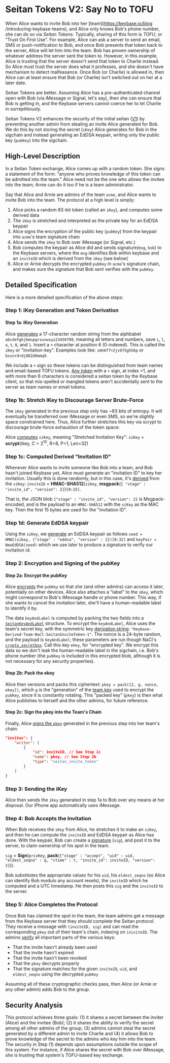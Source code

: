 
# Seitan Tokens V2: Say No to TOFU

When Alice wants to invite Bob into her [team](https://keybase.io/blog
/introducing-keybase-teams), and Alice only knows Bob's phone number, she can
do so via *Seitan Tokens*.  Typically, sharing of this form is *TOFU*, or
"Trust On First Use". For example, Alice can ask a server to send an email, SMS
or push-notification to Bob, and once Bob presents that token back to the
server, Alice will let him into the team. Bob has proven ownership of whatever
address the server sent the token to. However, in this example, Alice is
trusting that the server doesn't send that token to Charlie instead. So Alice
must trust the server does what it professes, and she doesn't have mechanism to
detect malfeasance. Once Bob (or Charlie) is allowed in, then Alice can at
least ensure that Bob (or Charlie) isn't switched out on her at a later date.

Seitan Tokens are better. Assuming Alice has a pre-authenticated channel open
with Bob (via iMessage or Signal, let's say), then she can ensure that Bob is
getting in, and the Keybase servers cannot coerce her to let Charlie in
surreptitiously.

Seitan Tokens V2 enhances the security of the initial seitan ([V1](../seitan))
by preventing another admin from stealing an invite Alice generated for Bob.
We do this by not storing the secret (`iKey`) Alice generates for Bob in the
sigchain and instead generating an EdDSA keypair, writing only the public key
(`pubKey`) into the sigchain.

## High-Level Description

In a Seitan Token exchange, Alice comes up with a random token. She signs a
statement of the form: "anyone who proves knowledge of this token can be
admitted into the team." Alice need not be the one who allows the invitee into
the team; Arnie can do it too if he is a team administrator.

Say that Alice and Arnie are admins of the team `acme`, and Alice wants to
invite Bob into the team.  The protocol at a high level is simply:

1. Alice picks a random 83-bit token (called an `iKey`), and computes some
   derived data
1. The `iKey` is stretched and interpreted as the private key for an EdDSA
   keypair
1. Alice signs the encryption of the public key (`pubKey`) from the keypair into
   `acme`'s team signature chain
1. Alice sends the `iKey` to Bob over iMessage (or Signal, etc.)
1. Bob computes the keypair as Alice did and sends signature(`msg`, `bob`) to
   the Keybase servers, where the `msg` identifies Bob within keybase and an
   `inviteID` which is derived from the `iKey` (see below)
1. Alice or Arnie decrypts the encrypted `pubKey` in `acme`'s signature chain, and
   makes sure the signature that Bob sent verifies with the `pubKey`.

## Detailed Specification

Here is a more detailed specification of the above steps:

### Step 1: iKey Generation and Token Derivation

#### Step 1a: iKey Generation

Alice
[generates](https://github.com/keybase/client/blob/98327b58939a5b769fb2025743a31fcd08c7265b/go/teams/seitan.go#L58-L88)
a 17-character random string from the alphbabet
`abcdefghjkmnpqrsuvwxyz23456789`, meaning all letters and numbers, save `i`,
`l`, `o`, `t`, `0`, and `1`.  Insert a `+` character at position 6 (0-indexed).
This is called the `iKey` or "invitation-key".  Examples look like:
`zmh6ff+2jv975gh56p` or `bxsnrd+dj882d9mmq9`.

We include a `+` sign so these tokens can be distinguished from team names and
email-based TOFU tokens. [Any
token](https://github.com/keybase/client/blob/98327b58939a5b769fb2025743a31fcd08c7265b/go/teams/seitan_v2.go#L28-L34)
with a `+` sign, at index >1, and with more than 6 characters is considered a
seitan token by the Keybase client, so that mis-spelled or mangled tokens
aren't accidentally sent to the server as team names or email tokens.

### Step 1b: Stretch IKey to Discourage Server Brute-Force

The `iKey` generated in the previous step only has ~83 bits of entropy. It will eventually
be transferred over iMessage or even SMS, so we're slightly space constrained here. Thus, Alice
further stretches this key via scrypt to discourage brute-force exhaustion of the token space:

Alice
[computes](https://github.com/keybase/client/blob/98327b58939a5b769fb2025743a31fcd08c7265b/go/teams/seitan.go#L146-L148)
`siKey`, meaning "Stretched Invitation Key": `siKey` = **scrypt**(ikey, C =
2<sup>10</sup>, R=8, P=1, Len=32)

### Step 1c: Computed Derived "Invitation ID"

Whenever Alice wants to invite someone like Bob into a team, and Bob hasn't
joined Keybase yet, Alice must generate an "invitation ID" to key her
invitation. Usually this is done randomly, but in this case, it's
[derived](https://github.com/keybase/client/blob/98327b58939a5b769fb2025743a31fcd08c7265b/go/teams/seitan_v2.go#L87-L101)
from the `siKey`: `inviteID` = **HMAC-SHA512**(`siKey`, **msgpack**(`{ "stage"
: "invite_id", "version": 2}`)`[0:15]`.

That is, the JSON blob `{"stage" : "invite_id", "version": 2}` is
Msgpack-encoded, and is the payload to an `HMAC-SHA512` with the `siKey` as the
MAC key. Then the first 15 bytes are used for the "invitation ID".

### Step 1d: Generate EdDSA keypair

Using the `siKey`, we
[generate](https://github.com/keybase/client/blob/98327b58939a5b769fb2025743a31fcd08c7265b/go/teams/seitan_v2.go#L103-L134)
an EdDSA keypair as follows `seed = HMAC(sikey, {"stage" : "eddsa", "version" : 2})[0:32]` 
and `keyPair = NewEdDSA(seed)` which we use later to produce a signature to verify our invitation id.

### Step 2: Encryption and Signing of the pubKey

#### Step 2a: Encrypt the pubKey

Alice
[encrypts](https://github.com/keybase/client/blob/98327b58939a5b769fb2025743a31fcd08c7265b/go/teams/seitan_v2.go#L136-L166)
the `pubKey` so that she (and other admins) can access it later, potentially on
other devices. Alice also attaches a "label" to the `iKey`, which might
correspond to Bob's iMessage handle or phone number. This way, if she wants to
cancel the invitation later, she'll have a human-readable label to identify it
by.

The data `keyAndLabel` is computed by packing the two fields into a
[`SeitanKeyAndLabel`](https://github.com/keybase/client/blob/98327b58939a5b769fb2025743a31fcd08c7265b/protocol/avdl/keybase1/teams.avdl#L429-L433)
structure.  To encrypt the `keyAndLabel`, Alice uses the team's secret key,
with the symmetric key [derivation string](crypto):
`"Keybase-Derived-Team-NaCl-SeitanInviteToken-1"`. The nonce is a 24-byte
random, and the payload is `keyAndLabel`; these parameters are run though
NaCl's [`crypto_secretbox`](https://nacl.cr.yp.to/secretbox.html). Call this
key `ekey`, for "encrypted key". We encrypt this data so we don't leak the
human-readable label in the sigchain, i.e. Bob's phone number (the  `pubKey` is
included in this encrypted blob, although it is not necessary for any security
properties).

#### Step 2b: Pack the ekey

Alice then versions and packs this ciphertext: `pkey = pack([2, g, nonce,
ekey])`, which `g` is the "generation" of the [team key](crypto) used to
encrypt the `pubKey`, since it is constantly rotating.  This "packed key"
(`pkey`) is then what Alice publishes to herself and the other admins, for
future reference.

#### Step 2c: Sign the pkey into the Team's Chain

Finally, Alice [signs the
`pkey`](https://github.com/keybase/client/blob/98327b58939a5b769fb2025743a31fcd08c7265b/go/teams/teams.go#L859-L893)
generated in the previous step into her team's chain:

```json
"invites": {
    "writer": [
        {
            "id": inviteID, // See Step 1c
            "name": pkey, // See Step 2b
            "type": "seitan_invite_token"
        }
    ]
}
```

### Step 3: Sending the iKey

Alice then sends the `iKey` generated in step 1a to Bob over any means at her
disposal. Our iPhone app automatically uses iMessage.

### Step 4: Bob Accepts the Invitation

When Bob receives the `iKey` from Alice, he stretches it to make an `siKey`,
and then he can compute the `inviteID` and EdDSA keypair as Alice has done.
With the keypair, Bob can create a
[signature](https://github.com/keybase/client/blob/98327b58939a5b769fb2025743a31fcd08c7265b/go/teams/seitan_v2.go#L210-L224)
(`sig`), and post it to the server, to claim ownership of his spot in the team.

   `sig` = **Sign**(`privKey`, **pack**(`{"stage" : "accept", "uid" : uid, "eldest_seqno" : q, "ctime" : t, "invite_id": inviteID, "version": 2}`)).


Bob substitutes the appropriate values for his `uid`, his `eldest_seqno` (so
Alice can identify Bob modulo any account resets), the `inviteID` which he
computed and a UTC timestamp.  He then posts this `sig` and the `inviteID` to
the server.

### Step 5: Alice Completes the Protocol

Once Bob has claimed the spot in the team, the team admins get a message from
the Keybase server that they should complete the Seitan protocol. They receive
a message with `(inviteID, sig)` and can read the corresponding `pkey` out
of their team's chain, indexing on `iniviteID`. The admins
[verify](https://github.com/keybase/client/blob/98327b58939a5b769fb2025743a31fcd08c7265b/go/teams/handler.go#L475-L503)
all important parts of the various keys:

* That the invite hasn't already been used
* That the invite hasn't expired
* That the invite hasn't been revoked
* That the `pkey` decrypts properly
* That the signature matches for the given `inviteID`, `uid`, and
  `eldest_seqno` using the decrypted `pubKey`

Assuming all of these cryptographic checks pass, then Alice (or Arnie or any
other admin) adds Bob to the group.

## Security Analysis

This protocol achieves three goals: (1) it shares a secret between the inviter
(Alice) and the invitee (Bob); (2) it shares the ability to verify the secret
among all other admins of the group; (3) admins cannot steal the secret
generated by a different admin to invite Charlie and (4) it allows Bob to prove
knowledge of the secret to the admins who key him into the team. The security
in Step (1) depends upon assumptions outside the scope of this system. For
instance, if Alice shares the secret with Bob over iMessage, she is trusting
that system's *TOFU*-based key exchange.
